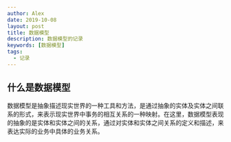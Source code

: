 ```yaml
---
author: Alex
date: 2019-10-08
layout: post
title: 数据模型
description: 数据模型的记录
keywords: [数据模型]
tags:
  - 记录
---
```


## 什么是数据模型

数据模型是抽象描述现实世界的一种工具和方法，是通过抽象的实体及实体之间联系的形式，来表示现实世界中事务的相互关系的一种映射。在这里，数据模型表现的抽象的是实体和实体之间的关系，通过对实体和实体之间关系的定义和描述，来表达实际的业务中具体的业务关系。
